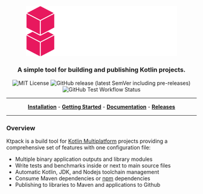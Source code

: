 <p align="center">
<img src="img/default-monochrome.svg" alt="Ktpack logo" width="400"/>
</p>

<h3 align="center">A simple tool for building and publishing Kotlin projects.</h3>

<p align="center">
<img alt="MIT License" src="https://img.shields.io/github/license/drewcarlson/ktpack"/>
<img src="https://img.shields.io/github/v/release/drewcarlson/ktpack?include_prereleases" alt="GitHub release (latest SemVer including pre-releases)"/>
<img src="https://img.shields.io/github/actions/workflow/status/DrewCarlson/ktpack/tests.yml" alt="GitHub Test Workflow Status"/>
</p>

---

<p align="center">
<a href="https://drewcarlson.github.io/ktpack/installation"><b>Installation</b></a> -
<a href="https://drewcarlson.github.io/ktpack/getting-started/"><b>Getting Started</b></a> -
<a href="https://drewcarlson.github.io/ktpack/"><b>Documentation</b></a> -
<a href="https://github.com/DrewCarlson/ktpack/releases/"><b>Releases</b></a>
</p>

---

### Overview

Ktpack is a build tool for [Kotlin Multiplatform](https://kotl.in/multiplatform) projects
providing a comprehensive set of features with one configuration file:

- Multiple binary application outputs and library modules
- Write tests and benchmarks inside or next to main source files
- Automatic Kotlin, JDK, and Nodejs toolchain management
- Consume Maven dependencies or [npm](https://www.npmjs.com/) dependencies
- Publishing to libraries to Maven and applications to Github
